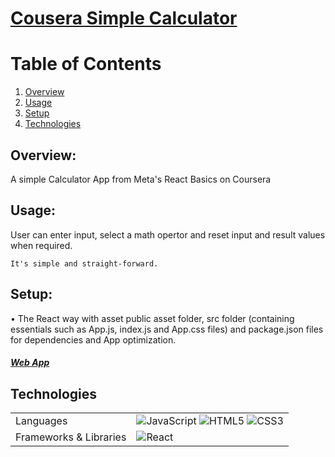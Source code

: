 <p align="center">
  <a href="#">
    <h1>Cousera Simple Calculator</h1>
  </a>
</p>

# Table of Contents
1. [Overview](#overview)
2. [Usage](#usage)
3. [Setup](#setup)
4. [Technologies](#technology)



## Overview: 
A simple Calculator App from Meta's React Basics on Coursera

## Usage:
<p>User can enter input, select a math opertor and reset input and result values when required.
</p>

    It's simple and straight-forward.

## Setup:
<p>
    • The React way with asset public asset folder, src folder (containing essentials such as App.js, index.js and App.css files) and package.json files for dependencies and App optimization.
</p>    
 

<a href= "#"><h5>Web App</h5></a>


    
## Technologies <a name="technology"></a>
<table>
  <tr>
    <td>Languages</td>
    <td> <img alt="JavaScript" src="https://img.shields.io/badge/javascript%20-%23323330.svg?&style=for-the-badge&logo=javascript&logoColor=%23F7DF1E"/> <img alt="HTML5" src="https://img.shields.io/badge/html5%20-%23E34F26.svg?&style=for-the-badge&logo=html5&logoColor=white"/> <img alt="CSS3" src="https://img.shields.io/badge/css3%20-%231572B6.svg?&style=for-the-badge&logo=css3&logoColor=white"/></td>
  </tr>
  <tr>
    <td>Frameworks & Libraries</td>
    <td><img alt="React" src="https://img.shields.io/badge/react%20-%23323330.svg?&style=for-the-badge&logo=react&logoColor=%6495ed"/></td>
  </tr>
  <!-- <tr>
    <td>Hosting</td>
    <td><img alt="Heroku" src="https://img.shields.io/badge/heroku%20-%c9c3e6.svg?&style=for-the-badge&logo=heroku&logoColor=white"/>
    </td>
  </tr> -->
</table>
